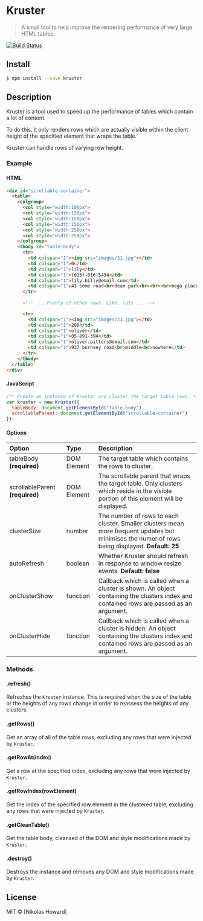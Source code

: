 # Kruster
> A small tool to help improve the rendering performance of very large HTML tables.

[![Build Status](https://travis-ci.org/nikkorn/Kruster.svg?branch=master)](https://travis-ci.org/nikkorn/Kruster)

## Install

```sh
$ npm install --save kruster
```

## Description

Kruster is a tool used to speed up the performance of tables which contain a lot of content.

To do this, it only renders rows which are actually visible within the client height of the specified element that wraps the table. 

Kruster can handle rows of varying row height.

### Example

#### HTML 

```html
<div id="scrollable-container">
  <table>
    <colgroup>
      <col style="width:100px">
      <col style="width:150px">
      <col style="width:150px">
      <col style="width:150px">
      <col style="width:250px">
      <col style="width:250px">
    </colgroup>
    <tbody id="table-body">
      <tr>
        <td colspan="1"><img src="images/31.jpg"></td>
        <td colspan="1">0</td>
        <td colspan="1">lily</td>
        <td colspan="1">(025)-016-5434</td>
        <td colspan="1">lily.billy@email.com</td>
        <td colspan="1">43 some road<br>dean park<br><br><br>mega place</td>
      </tr>
      
      <!-- ... Plenty of other rows. Like, lots ... -->

      <tr>
        <td colspan="1"><img src="images/23.jpg"></td>
        <td colspan="1">200</td>
        <td colspan="1">oliver</td>
        <td colspan="1">05-891-394</td>
        <td colspan="1">oliver.pitters@email.com</td>
        <td colspan="1">937 burnsey road<br>middle<br>nowhere</td>
      </tr>
    </tbody>
  </table>
</div>
```

#### JavaScript

```js
/** Create an instance of Kruster and cluster the target table rows. */
var kruster = new Kruster({ 
  tableBody: document.getElementById("table-body"), 
  scrollableParent: document.getElementById("scrollable-container") 
});
```
#### Options
| Option          |Type | Description |
| :--------------------|:- |:- |
| tableBody **(required)**  |DOM Element| The target table which contains the rows to cluster.|
| scrollableParent **(required)** |DOM Element| The scrollable parent that wraps the target table. Only clusters which reside in the visible portion of this element will be displayed.|
| clusterSize |number| The number of rows to each cluster. Smaller clusters mean more frequent updates but minimises the numer of rows being displayed. **Default: 25**  |
| autoRefresh |boolean| Whether Kruster should refresh in response to  window resize events. **Default: false**  |
| onClusterShow |function| Callback which is called when a cluster is shown. An object containing the clusters index and contained rows are passed as an argument.|
| onClusterHide |function| Callback which is called when a cluster is hidden. An object containing the clusters index and contained rows are passed as an argument.|

### Methods

#### .refresh()

Refreshes the `Kruster` instance. This is required when the size of the table or the heights of any rows change in order to reassess the heights of any clusters.

#### .getRows()

Get an array of all of the table rows, excluding any rows that were injected by `Kruster`.

#### .getRowAt(index)

Get a row at the specified index, excluding any rows that were injected by `Kruster`.

#### .getRowIndex(rowElement)

Get the index of the specified row element in the clustered table, excluding any rows that were injected by `Kruster`.

#### .getCleanTable()

Get the table body, cleansed of the DOM and style modifications made by `Kruster`. 

#### .destroy()

Destroys the instance and removes any DOM and style modifications made by `Kruster`.


## License

MIT © [Nikolas Howard]
